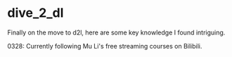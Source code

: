 # dive_2_dl
Finally on the move to d2l, here are some key knowledge I found intriguing.

0328: Currently following Mu Li's free streaming courses on Bilibili.
